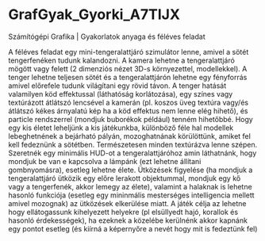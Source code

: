 # GrafGyak_Gyorki_A7TIJX
 Számítógépi Grafika | Gyakorlatok anyaga és féléves feladat
 
 A féléves feladat egy mini-tengeralattjáró szimulátor lenne, amivel a sötét tengerfenéken tudunk kalandozni.
 A kamera lehetne a tengeralattjáró mögött vagy felett (2 dimenziós nézet 3D-s környezettel, modellekkel).
 A tenger lehetne teljesen sötét és a tengeralattjárón lehetne egy fényforrás amivel előrefele tudunk világítani egy rövid távon.
 A tenger hatását valamilyen köd effektussal (láthatóság korlátozása), egy színes vagy textúrázott átlátszó lencsével a kamerán (pl. koszos üveg textúra vagy/és átlátszó kékes árnyalatú kép ha a köd effektus nem lenne elég hihető), és particle rendszerrel (mondjuk buborékok például) tenném hihetőbbé.
 Hogy egy kis életet leheljünk a kis játékunkba, különböző féle hal modellek lebeghetnének a bejárható pályán, mozoghatnának körülöttünk, amiket fel kell fedeznünk a sötétben.
 Természetesen minden textúrázva lenne szépen.
 Szeretnék egy minimális HUD-ot a tengeralattjáróhoz amin láthatnánk, hogy mondjuk be van e kapcsolva a lámpánk (ezt lehetne állítani gombnyomásra), esetleg lehetne élete.
 Ütközések figyelése (ha mondjuk a tengeralattjáró ütközik egy előre lerakott objektummal, mondjuk egy kő vagy a tengerfenék, akkor lemegy az élete), valamint a halaknak is lehetne hasonló funkciója (esetleg egy mininmális mesterséges intelligencia mellett amivel mozognak) az ütközések elkerülése miatt.
A játék célja az lehetne hogy ellátogassunk kihelyezett helyekre (pl elsüllyedt hajó, korallok és hasonló érdekességek), ha ezeknek a közelébe kerülnénk akkor kapnánk egy pontot esetleg (és kiírná a képernyőre a nevét hogy mit is fedeztünk fel)
